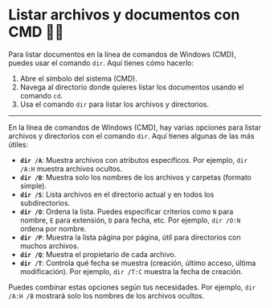 # Listar archivos y documentos con CMD 📁📄

Para listar documentos en la línea de comandos de Windows (CMD), puedes usar el comando `dir`. Aquí tienes cómo hacerlo:

1. Abre el símbolo del sistema (CMD).
2. Navega al directorio donde quieres listar los documentos usando el comando `cd`.
3. Usa el comando `dir` para listar los archivos y directorios.

---

En la línea de comandos de Windows (CMD), hay varias opciones para listar archivos y directorios con el comando `dir`. Aquí tienes algunas de las más útiles:

- **`dir /A`**: Muestra archivos con atributos específicos. Por ejemplo, `dir /A:H` muestra archivos ocultos.
- **`dir /B`**: Muestra solo los nombres de los archivos y carpetas (formato simple).
- **`dir /S`**: Lista archivos en el directorio actual y en todos los subdirectorios.
- **`dir /O`**: Ordena la lista. Puedes especificar criterios como `N` para nombre, `E` para extensión, `D` para fecha, etc. Por ejemplo, `dir /O:N` ordena por nombre.
- **`dir /P`**: Muestra la lista página por página, útil para directorios con muchos archivos.
- **`dir /Q`**: Muestra el propietario de cada archivo.
- **`dir /T`**: Controla qué fecha se muestra (creación, último acceso, última modificación). Por ejemplo, `dir /T:C` muestra la fecha de creación.

Puedes combinar estas opciones según tus necesidades. Por ejemplo, `dir /A:H /B` mostrará solo los nombres de los archivos ocultos.